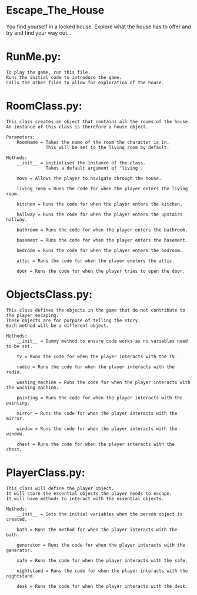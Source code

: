 # Escape_The_House
You find yourself in a locked house. Explore what the house has to offer and try and find your way out...

# RunMe.py:
    To play the game, run this file.
    Runs the initial code to introduce the game.
    Calls the other files to allow for exploration of the house.

# RoomClass.py:
    This class creates an object that contains all the rooms of the house.
    An instance of this class is therefore a house object.

    Parameters:
        RoomName = Takes the name of the room the character is in. 
                   This will be set to the living room by default.
    
    Methods:
        __init__ = initialises the instance of the class.
                   Takes a default argument of 'living'.

        move = Allows the player to navigate through the house.

        living_room = Runs the code for when the player enters the living room.

        kitchen = Runs the code for when the player enters the kitchen.

        hallway = Runs the code for when the player enters the upstairs hallway.

        bathroom = Runs the code for when the player enters the bathroom.

        basement = Runs the code for when the player enters the basement.

        bedroom = Runs the code for when the player enters the bedroom.

        attic = Runs the code for when the player eneters the attic.

        door = Runs the code for when the player tries to open the door.

# ObjectsClass.py:
    This class defines the objects in the game that do not contribute to the player escaping.
    These objects are for purpose of telling the story.
    Each method will be a different object.

    Methods:
        __init__ = Dummy method to ensure code works as no variables need to be set.

        tv = Runs the code for when the player interacts with the TV.

        radio = Runs the code for when the player interacts with the radio.

        washing_machine = Runs the code for when the player interacts with the washing machine.

        painting = Runs the code for when the player interacts with the painting.

        mirror = Runs the code for when the player interacts with the mirror.

        window = Runs the code for when the player interacts with the window.

        chest = Runs the code for when the player interacts with the chest.

# PlayerClass.py:
    This class will define the player object.
    It will store the essential objects the player needs to escape.
    It will have methods to interact with the essential objects.

    Methods:
        __init__ = Sets the initial variables when the person object is created.

        bath = Runs the method for when the player interacts with the bath.

        generator = Runs the code for when the player interacts with the generator.

        safe = Runs the code for when the player interacts with the safe.

        nightstand = Runs the code for when the player interacts with the nightstand.

        desk = Runs the code for when the player interacts with the desk.